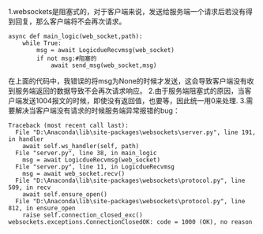 1.websockets是阻塞式的，对于客户端来说，发送给服务端一个请求后若没有得到回复，那么客户端将不会再次请求。
```
async def main_logic(web_socket,path):
    while True:
        msg = await LogicdueRecvmsg(web_socket)
        if not msg:#阻塞的
            await send_msg(web_socket,msg) 
```
在上面的代码中，我错误的将msg为None的时候才发送，这会导致客户端没有收到服务端返回的数据导致不会再次请求响应。
2.由于服务端阻塞式的原因，当客户端发送1004报文的时候，即使没有返回值，也要等，因此统一用0来处理.
3.需要解决当客户端没有请求的时候服务端异常报错的bug：
```
Traceback (most recent call last):
  File "D:\Anaconda\lib\site-packages\websockets\server.py", line 191, in handler
    await self.ws_handler(self, path)
  File "server.py", line 38, in main_logic
    msg = await LogicdueRecvmsg(web_socket)
  File "server.py", line 11, in LogicdueRecvmsg
    msg = await web_socket.recv()
  File "D:\Anaconda\lib\site-packages\websockets\protocol.py", line 509, in recv
    await self.ensure_open()
  File "D:\Anaconda\lib\site-packages\websockets\protocol.py", line 812, in ensure_open
    raise self.connection_closed_exc()
websockets.exceptions.ConnectionClosedOK: code = 1000 (OK), no reason
```
